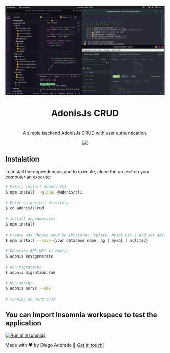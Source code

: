 <img src="/adonisCrud.png" align="center"></img>
<h1 align="center">AdonisJs CRUD</h1>
<p align="center">
  <br/>
  A simple backend AdonisJs CRUD with user authentication.
</p>

<p align="center">
  <a aria-label="NodeJs version" href="https://github.com/nodejs/node/blob/master/doc/changelogs/CHANGELOG_V12.md#12.14.1">
    <img src="https://img.shields.io/badge/node.js@lts-12.14.1-informational?logo=Node.JS"></img>
  </a>
</p>


## Instalation

To install the dependencies and to execute, clone the project on your computer an execute:
```bash
# First, install Adonis CLI
$ npm install --global @adonis/cli

# Enter on project directory
$ cd adonisJsCrud

# Install dependencies
$ npm install

# Create and choose your BD (PostGres, Sqlite, Mysql etc.) and set database informations at .env file using .env.example as an example
$ npm install --save {your database name: pg | mysql | sqlite3}

# Generate APP_KEY if empty:
$ adonis key:generate 

# Run Migrations
$ adonis migration:run

# Run server:
$ adonis serve --dev

# running on port 3333
```
## You can import Insomnia workspace to test the application
[![Run in Insomnia}](https://insomnia.rest/images/run.svg)](https://insomnia.rest/run/?label=adonisJsCrud&uri=https%3A%2F%2Fraw.githubusercontent.com%2FdiegoAndrade777%2FadonisJsCrud%2Fmaster%2FInsomnia_2020-08-21.json)

Made with ♥ by Diego Andrade :wave: [Get in touch!](https://www.linkedin.com/in/diego-rodrigo-de-andrade-98a0271a0/)

